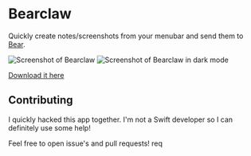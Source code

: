 # Bearclaw

Quickly create notes/screenshots from your menubar and send them to [Bear](https://www.bear-writer.com/).

![Screenshot of Bearclaw](https://savjee.github.io/bearclaw/img/screenshot.png)
![Screenshot of Bearclaw in dark mode](https://savjee.github.io/bearclaw/img/screenshot-dark.png)

[Download it here](https://github.com/Savjee/bearclaw/releases/)

## Contributing
I quickly hacked this app together. I'm not a Swift developer so I can definitely use some help!

Feel free to open issue's and pull requests! req 
